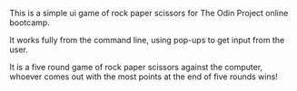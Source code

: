 This is a simple ui game of rock paper scissors for The Odin Project online bootcamp.

It works fully from the command line, using pop-ups to get input from the user.

It is a five round game of rock paper scissors against the computer, whoever comes out with the most points at the end of five rounds wins!